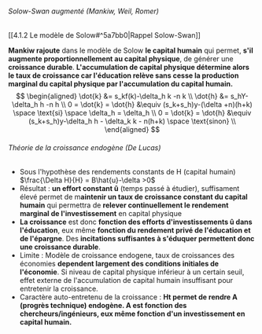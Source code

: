 ###### Solow-Swan augmenté (Mankiw, Weil, Romer)
[[4.1.2 Le modèle de Solow#^5a7bb0|Rappel Solow-Swan]]

**Mankiw rajoute** dans le modèle de Solow **le capital humain** qui permet, **s'il augmente proportionnellement au capital physique**, de générer une **croissance durable**.
**L'accumulation de capital physique détermine alors le taux de croissance car l'éducation relève sans cesse la production marginal du capital physique par l'accumulation du capital humain.**
$$
\begin{aligned}
\dot{k} &= s_kf(k)-\delta_h k -n k \\
\dot{h} &= s_hY-\delta_h h -n h \\
0 = \dot{k} = \dot{h} &\equiv (s_k+s_h)y-(\delta +n)(h+k) \space \text{si} \space \delta_h = \delta_h \\
0 = \dot{k} = \dot{h} &\equiv (s_k+s_h)y-\delta_h h - \delta_k k - n(h+k) \space \text{sinon} \\
\end{aligned}
$$

###### Théorie de la croissance endogène (De Lucas)
- Sous l'hypothèse des rendements constants de H (capital humain)
$\frac{\Delta H}{H} = B\hat{u}-\delta >0$
- Résultat : **un effort constant û** (temps passé à étudier), suffisament élevé permet de m**aintenir un taux de croissance constant du capital humain** qui permettra de **relever continuellement le rendement marginal de l'investissement** en capital physique
- **La croissance** est donc **fonction des efforts d'investissements û dans l'éducation**, eux même **fonction du rendement privé de l'éducation et de l'épargne**. Des **incitations suffisantes à s'éduquer permettent donc une croissance durable**.
- Limite : Modèle de croissance endogene, taux de croissances des économies **dependent largement des conditions initiales de l'économie**. Si niveau de capital physique inférieur à un certain seuil, effet externe de l'accumulation de capital humain insuffisant pour entretenir la croissance.
- Caractère auto-entretenu de la croissance : **Ht permet de rendre A (progrès technique) endogène. A est fonction des chercheurs/ingénieurs, eux même fonction d'un investissement en capital humain.**



